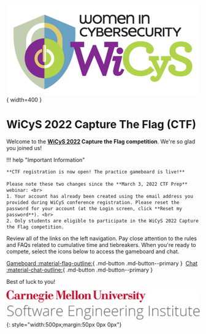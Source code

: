 ![WiCyS Logo](assets/NEWWiCySLogo-transparentbg.png){ width=400 }

# WiCyS 2022 Capture The Flag (CTF)

Welcome to the **[WiCyS 2022](https://www.wicys.org/events/wicys-2022/) Capture the Flag competition**. We're so glad you joined us!


!!! help "Important Information"

    **CTF registration is now open! The practice gameboard is live!**

    Please note these two changes since the **March 3, 2022 CTF Prep** webinar: <br>
    1. Your account has already been created using the email address you provided during WiCyS conference registration. Please reset the password for your account (at the Login screen, click **Reset my password**). <br>
    2. Only students are eligible to participate in the WiCyS 2022 Capture the Flag competition.
    
Review all of the links on the left navigation. Pay close attention to the rules and FAQs related to cumulative time and tiebreakers.  When you're ready to compete, select the icons below to access the gameboard and chat.

[Gameboard :material-flag-outline:](https://wictf.com/gameboard/home){ .md-button .md-button--primary }&nbsp;&nbsp;[Chat :material-chat-outline:](https://wictf.com/chat){ .md-button .md-button--primary }

Best of luck to you!

![CMU SEI Unitmark](assets/cmu-sei-unitmark.png){: style="width:500px;margin:50px 0px 0px"}